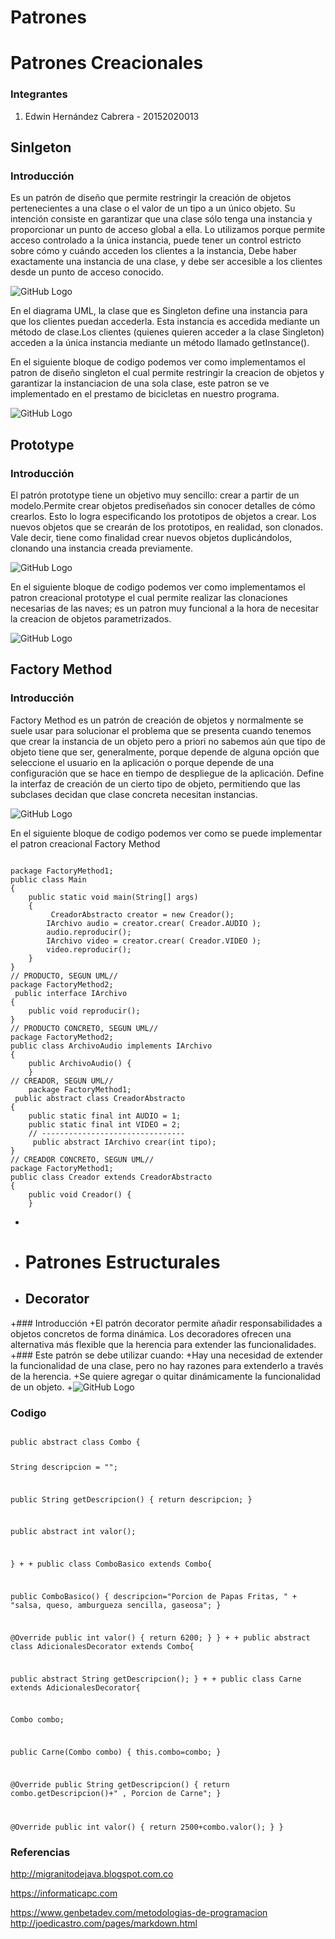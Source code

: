 # Patrones
# Patrones Creacionales

### Integrantes
1. Edwin Hernández Cabrera - 20152020013

## Sinlgeton
### Introducción 
Es un patrón de diseño que permite restringir la creación de objetos pertenecientes a una clase o el valor de un tipo a un único objeto. Su intención consiste en garantizar que una clase sólo tenga una instancia y proporcionar un punto de acceso global a ella. Lo utilizamos porque permite acceso controlado a la única instancia, puede tener un control estricto sobre cómo y cuándo acceden los clientes a la instancia, Debe haber exactamente una instancia de una clase, y debe ser accesible a los clientes desde un punto de acceso conocido.

![GitHub Logo](https://github.com/paulagomez05/PatronesCreacionales/blob/master/2.png)

En el diagrama UML, la clase que es Singleton define una instancia para que los clientes puedan accederla. Esta instancia es accedida mediante un método de clase.Los clientes (quienes quieren acceder a la clase Singleton) acceden a la única instancia mediante un método llamado getInstance().

En el siguiente bloque de codigo podemos ver como implementamos el patron de diseño singleton el cual permite restringir la creacion de objetos y garantizar la instanciacion de una sola clase, este patron se ve implementado en el prestamo de bicicletas en nuestro programa.

![GitHub Logo](https://github.com/paulagomez05/PatronesCreacionales/blob/master/1.png)

## Prototype
### Introducción
El patrón prototype tiene un objetivo muy sencillo: crear a partir de un modelo.Permite crear objetos prediseñados sin conocer detalles de cómo crearlos. Esto lo logra especificando los prototipos de objetos a crear. Los nuevos objetos que se crearán de los prototipos, en realidad, son clonados. Vale decir, tiene como finalidad crear nuevos objetos duplicándolos, clonando una instancia creada previamente.

![GitHub Logo](https://github.com/paulagomez05/PatronesCreacionales/blob/master/prototype.gif)

En el siguiente bloque de codigo podemos ver como implementamos el patron creacional prototype el cual permite realizar las clonaciones necesarias de las naves; es un patron muy funcional a la hora de necesitar la creacion de objetos parametrizados.

![GitHub Logo](https://github.com/paulagomez05/JuegoPrototype/blob/master/3.png)

## Factory Method
### Introducción

Factory Method es un patrón de creación de objetos y normalmente se suele usar para solucionar el problema que se presenta cuando tenemos que crear la instancia de un objeto pero a priori no sabemos aún que tipo de objeto tiene que ser, generalmente, porque depende de alguna opción que seleccione el usuario en la aplicación o porque depende de una configuración que se hace en tiempo de despliegue de la aplicación. Define la interfaz de creación de un cierto tipo de objeto, permitiendo que las subclases decidan que clase concreta necesitan instancias.

![GitHub Logo](https://github.com/paulagomez05/PatronesCreacionales/blob/master/factory.jpg)

En el siguiente bloque de codigo podemos ver como se puede implementar el patron creacional Factory Method 

<pre><code>
package FactoryMethod1;
public class Main
{
    public static void main(String[] args)
    {
         CreadorAbstracto creator = new Creador();
        IArchivo audio = creator.crear( Creador.AUDIO );
        audio.reproducir();
        IArchivo video = creator.crear( Creador.VIDEO );
        video.reproducir();
    }
}
// PRODUCTO, SEGUN UML//
package FactoryMethod2;
 public interface IArchivo
{
    public void reproducir();
}
// PRODUCTO CONCRETO, SEGUN UML//
package FactoryMethod2;
public class ArchivoAudio implements IArchivo
{
    public ArchivoAudio() {
    }
// CREADOR, SEGUN UML//    
    package FactoryMethod1;
 public abstract class CreadorAbstracto
{
    public static final int AUDIO = 1;
    public static final int VIDEO = 2;
    // --------------------------------
     public abstract IArchivo crear(int tipo);
}
// CREADOR CONCRETO, SEGUN UML// 
package FactoryMethod1;
public class Creador extends CreadorAbstracto
{
    public void Creador() {
    }
</code></pre>
+ 
+ # Patrones Estructurales
+ ## Decorator
+### Introducción 
+El patrón decorator permite añadir responsabilidades a objetos concretos de forma dinámica. Los decoradores ofrecen una alternativa más flexible que la herencia para extender las funcionalidades.
+### Este patrón se debe utilizar cuando:
+Hay una necesidad de extender la funcionalidad de una clase, pero no hay razones para extenderlo a través de la herencia.
+Se quiere agregar o quitar dinámicamente la funcionalidad de un objeto.
+![GitHub Logo](https://lh6.googleusercontent.com/vIoskk-tgi1crMhB0O-Cd3lQZwpYOEfs8_tPxCvTC5hK0yHjlIXHDIVLJa-gwRhoesr-BLI-nUhctVOn1FUAD6XWOVKtQNzUoZ8nayfwYarmy5JkpQ)
### Codigo
<code>
public abstract class Combo {
  
 String descripcion = "";
  
 public String getDescripcion() 
 {
  return descripcion;
 }
 
 public abstract int valor();
 
}
+
+
public class ComboBasico extends Combo{
 
 public ComboBasico() {
  descripcion="Porcion de Papas Fritas, " +
   "salsa, queso, amburgueza sencilla, gaseosa";
 }
  
 @Override
 public int valor() {
  return 6200;
 }
}
+
+
public abstract class AdicionalesDecorator extends Combo{
 
 public abstract String getDescripcion();
}
+
+
public class Carne extends AdicionalesDecorator{
 
 Combo combo;
  
 public Carne(Combo combo)
 {
  this.combo=combo; 
 }
  
 @Override
 public String getDescripcion() {
  return combo.getDescripcion()+" , Porcion de Carne";
 }
 
 @Override
 public int valor() {
  return 2500+combo.valor();
 }
}
</code>
### Referencias
 http://migranitodejava.blogspot.com.co 

 https://informaticapc.com 
 
 https://www.genbetadev.com/metodologias-de-programacion
 http://joedicastro.com/pages/markdown.html
